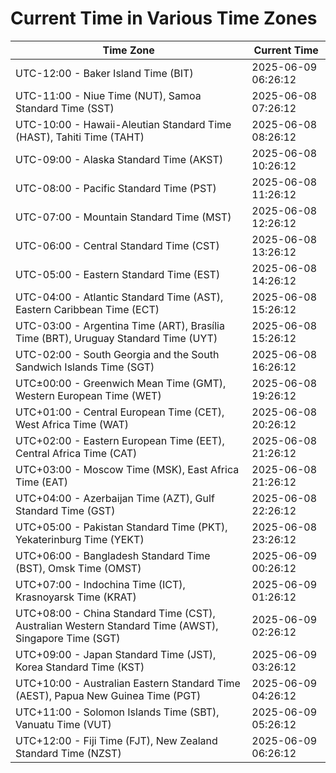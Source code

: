 # Current Time in Various Time Zones

| Time Zone | Current Time |
|-----------|--------------|
| UTC-12:00 - Baker Island Time (BIT) | 2025-06-09 06:26:12 |
| UTC-11:00 - Niue Time (NUT), Samoa Standard Time (SST) | 2025-06-08 07:26:12 |
| UTC-10:00 - Hawaii-Aleutian Standard Time (HAST), Tahiti Time (TAHT) | 2025-06-08 08:26:12 |
| UTC-09:00 - Alaska Standard Time (AKST) | 2025-06-08 10:26:12 |
| UTC-08:00 - Pacific Standard Time (PST) | 2025-06-08 11:26:12 |
| UTC-07:00 - Mountain Standard Time (MST) | 2025-06-08 12:26:12 |
| UTC-06:00 - Central Standard Time (CST) | 2025-06-08 13:26:12 |
| UTC-05:00 - Eastern Standard Time (EST) | 2025-06-08 14:26:12 |
| UTC-04:00 - Atlantic Standard Time (AST), Eastern Caribbean Time (ECT) | 2025-06-08 15:26:12 |
| UTC-03:00 - Argentina Time (ART), Brasília Time (BRT), Uruguay Standard Time (UYT) | 2025-06-08 15:26:12 |
| UTC-02:00 - South Georgia and the South Sandwich Islands Time (SGT) | 2025-06-08 16:26:12 |
| UTC±00:00 - Greenwich Mean Time (GMT), Western European Time (WET) | 2025-06-08 19:26:12 |
| UTC+01:00 - Central European Time (CET), West Africa Time (WAT) | 2025-06-08 20:26:12 |
| UTC+02:00 - Eastern European Time (EET), Central Africa Time (CAT) | 2025-06-08 21:26:12 |
| UTC+03:00 - Moscow Time (MSK), East Africa Time (EAT) | 2025-06-08 21:26:12 |
| UTC+04:00 - Azerbaijan Time (AZT), Gulf Standard Time (GST) | 2025-06-08 22:26:12 |
| UTC+05:00 - Pakistan Standard Time (PKT), Yekaterinburg Time (YEKT) | 2025-06-08 23:26:12 |
| UTC+06:00 - Bangladesh Standard Time (BST), Omsk Time (OMST) | 2025-06-09 00:26:12 |
| UTC+07:00 - Indochina Time (ICT), Krasnoyarsk Time (KRAT) | 2025-06-09 01:26:12 |
| UTC+08:00 - China Standard Time (CST), Australian Western Standard Time (AWST), Singapore Time (SGT) | 2025-06-09 02:26:12 |
| UTC+09:00 - Japan Standard Time (JST), Korea Standard Time (KST) | 2025-06-09 03:26:12 |
| UTC+10:00 - Australian Eastern Standard Time (AEST), Papua New Guinea Time (PGT) | 2025-06-09 04:26:12 |
| UTC+11:00 - Solomon Islands Time (SBT), Vanuatu Time (VUT) | 2025-06-09 05:26:12 |
| UTC+12:00 - Fiji Time (FJT), New Zealand Standard Time (NZST) | 2025-06-09 06:26:12 |

